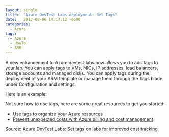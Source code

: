 ```yaml
---
layout: single
title:  "Azure DevTest Labs deployment: Set Tags"
date:   2017-09-06 14:17:12 -0500
categories:
  - Azure
tags:
  - Azure
  - HowTo
  - ARM
---
```


A new enhancement to Azure devtest labs now allows you to add tags to your lab. You can apply tags to VMs, NICs, IP addresses, load balancers, storage accounts and managed disks. You can apply tags during the deployment of your ARM template or manage them through the Tags blade under Configuration and settings.

Here is an example:

<script src="https://gist.github.com/erleonard/fddeee2a6e95df814ac113d03ec566b9.js"></script>

Not sure how to use tags, here are some great resources to get you started:

- [Use tags to organize your Azure resources](https://docs.microsoft.com/en-us/azure/azure-resource-manager/resource-group-using-tags)
- [Prevent unexpected costs with Azure billing and cost management](https://docs.microsoft.com/en-us/azure/billing/billing-getting-started)


Source:
[Azure DevTest Labs: Set tags on labs for improved cost tracking](https://azure.microsoft.com/en-gb/updates/sept-4-update-azure-devtest-labs-set-tags-on-labs-for-improved-cost-tracking/)